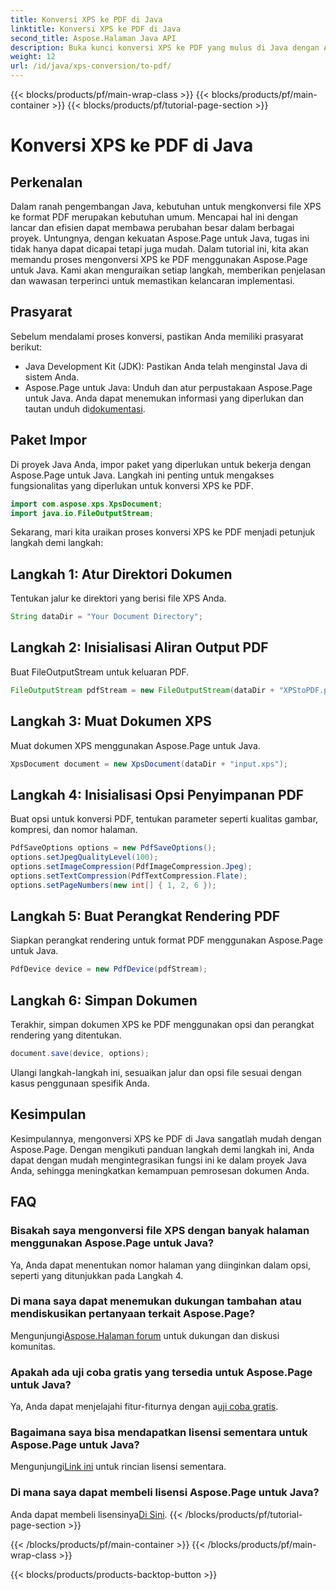 ```yaml
---
title: Konversi XPS ke PDF di Java
linktitle: Konversi XPS ke PDF di Java
second_title: Aspose.Halaman Java API
description: Buka kunci konversi XPS ke PDF yang mulus di Java dengan Aspose.Page. Ikuti panduan langkah demi langkah kami untuk pemrosesan dokumen yang efisien dan tepat.
weight: 12
url: /id/java/xps-conversion/to-pdf/
---
```


{{< blocks/products/pf/main-wrap-class >}}
{{< blocks/products/pf/main-container >}}
{{< blocks/products/pf/tutorial-page-section >}}

# Konversi XPS ke PDF di Java

## Perkenalan
Dalam ranah pengembangan Java, kebutuhan untuk mengkonversi file XPS ke format PDF merupakan kebutuhan umum. Mencapai hal ini dengan lancar dan efisien dapat membawa perubahan besar dalam berbagai proyek. Untungnya, dengan kekuatan Aspose.Page untuk Java, tugas ini tidak hanya dapat dicapai tetapi juga mudah.
Dalam tutorial ini, kita akan memandu proses mengonversi XPS ke PDF menggunakan Aspose.Page untuk Java. Kami akan menguraikan setiap langkah, memberikan penjelasan dan wawasan terperinci untuk memastikan kelancaran implementasi.
## Prasyarat
Sebelum mendalami proses konversi, pastikan Anda memiliki prasyarat berikut:
- Java Development Kit (JDK): Pastikan Anda telah menginstal Java di sistem Anda.
-  Aspose.Page untuk Java: Unduh dan atur perpustakaan Aspose.Page untuk Java. Anda dapat menemukan informasi yang diperlukan dan tautan unduh di[dokumentasi](https://reference.aspose.com/page/java/).
## Paket Impor
Di proyek Java Anda, impor paket yang diperlukan untuk bekerja dengan Aspose.Page untuk Java. Langkah ini penting untuk mengakses fungsionalitas yang diperlukan untuk konversi XPS ke PDF.
```java
import com.aspose.xps.XpsDocument;
import java.io.FileOutputStream;
```
Sekarang, mari kita uraikan proses konversi XPS ke PDF menjadi petunjuk langkah demi langkah:
## Langkah 1: Atur Direktori Dokumen
Tentukan jalur ke direktori yang berisi file XPS Anda.
```java
String dataDir = "Your Document Directory";
```
## Langkah 2: Inisialisasi Aliran Output PDF
Buat FileOutputStream untuk keluaran PDF.
```java
FileOutputStream pdfStream = new FileOutputStream(dataDir + "XPStoPDF.pdf");
```
## Langkah 3: Muat Dokumen XPS
Muat dokumen XPS menggunakan Aspose.Page untuk Java.
```java
XpsDocument document = new XpsDocument(dataDir + "input.xps");
```
## Langkah 4: Inisialisasi Opsi Penyimpanan PDF
Buat opsi untuk konversi PDF, tentukan parameter seperti kualitas gambar, kompresi, dan nomor halaman.
```java
PdfSaveOptions options = new PdfSaveOptions();
options.setJpegQualityLevel(100);
options.setImageCompression(PdfImageCompression.Jpeg);
options.setTextCompression(PdfTextCompression.Flate);
options.setPageNumbers(new int[] { 1, 2, 6 });
```
## Langkah 5: Buat Perangkat Rendering PDF
Siapkan perangkat rendering untuk format PDF menggunakan Aspose.Page untuk Java.
```java
PdfDevice device = new PdfDevice(pdfStream);
```
## Langkah 6: Simpan Dokumen
Terakhir, simpan dokumen XPS ke PDF menggunakan opsi dan perangkat rendering yang ditentukan.
```java
document.save(device, options);
```
Ulangi langkah-langkah ini, sesuaikan jalur dan opsi file sesuai dengan kasus penggunaan spesifik Anda.
## Kesimpulan
Kesimpulannya, mengonversi XPS ke PDF di Java sangatlah mudah dengan Aspose.Page. Dengan mengikuti panduan langkah demi langkah ini, Anda dapat dengan mudah mengintegrasikan fungsi ini ke dalam proyek Java Anda, sehingga meningkatkan kemampuan pemrosesan dokumen Anda.

## FAQ
### Bisakah saya mengonversi file XPS dengan banyak halaman menggunakan Aspose.Page untuk Java?
Ya, Anda dapat menentukan nomor halaman yang diinginkan dalam opsi, seperti yang ditunjukkan pada Langkah 4.
### Di mana saya dapat menemukan dukungan tambahan atau mendiskusikan pertanyaan terkait Aspose.Page?
 Mengunjungi[Aspose.Halaman forum](https://forum.aspose.com/c/page/39) untuk dukungan dan diskusi komunitas.
### Apakah ada uji coba gratis yang tersedia untuk Aspose.Page untuk Java?
 Ya, Anda dapat menjelajahi fitur-fiturnya dengan a[uji coba gratis](https://releases.aspose.com/).
### Bagaimana saya bisa mendapatkan lisensi sementara untuk Aspose.Page untuk Java?
 Mengunjungi[Link ini](https://purchase.aspose.com/temporary-license/) untuk rincian lisensi sementara.
### Di mana saya dapat membeli lisensi Aspose.Page untuk Java?
 Anda dapat membeli lisensinya[Di Sini](https://purchase.aspose.com/buy).
{{< /blocks/products/pf/tutorial-page-section >}}

{{< /blocks/products/pf/main-container >}}
{{< /blocks/products/pf/main-wrap-class >}}

{{< blocks/products/products-backtop-button >}}
